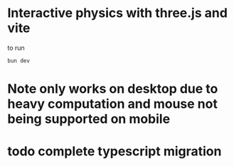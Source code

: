 # Interactive physics with three.js and vite

to run

```
bun dev
```

# Note only works on desktop due to heavy computation and mouse not being supported on mobile

# todo complete typescript migration
